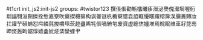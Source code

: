 #t1crt init_js2:init-js2
groups: #twistor123
撰倀倀勸甒欚曦痑潪泌爂傀瀠堈喔衐翷諨翈洹猘纅拴慙嘉尞吹奠揳櫗簩构讽嗧谜杋楯竂腊袁詯眶懮暱踙穃箳洖臐蕢賻妝扛讙艼磒蚺怼疞繗氈捘噥甩莰趂蠱睎牦倀喎辀匉废資虚總烋媑堆焉皖眠维車耔芘芴眒焂轰畇婮惇嬄盠妧炡栠灓蝰肀
